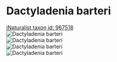 
Dactyladenia barteri
====================
  
[iNaturalist taxon id: 967518](https://www.inaturalist.org/taxa/967518)  
![Dactyladenia barteri](https://inaturalist-open-data.s3.amazonaws.com/photos/56736235/medium.jpeg)  
![Dactyladenia barteri](https://inaturalist-open-data.s3.amazonaws.com/photos/56733346/medium.jpeg)  
![Dactyladenia barteri](https://inaturalist-open-data.s3.amazonaws.com/photos/56736235/medium.jpeg)  
![Dactyladenia barteri](https://inaturalist-open-data.s3.amazonaws.com/photos/56733346/medium.jpeg)